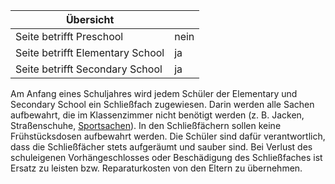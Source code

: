| Übersicht | |
| --- | --- |
| Seite betrifft Preschool | nein |
| Seite betrifft Elementary School | ja |
| Seite betrifft Secondary School | ja |

Am Anfang eines Schuljahres wird jedem Schüler der Elementary und Secondary School ein Schließfach zugewiesen. Darin werden alle Sachen aufbewahrt, die im Klassenzimmer nicht benötigt werden (z. B. Jacken, Straßenschuhe, [Sportsachen](https://de.wiki.accadis-isb.net/Sportunterricht_und_Schwimmen "Sportunterricht und Schwimmen")). In den Schließfächern sollen keine Frühstücksdosen aufbewahrt werden. Die Schüler sind dafür verantwortlich, dass die Schließfächer stets aufgeräumt und sauber sind. Bei Verlust des schuleigenen Vorhängeschlosses oder Beschädigung des Schließfaches ist Ersatz zu leisten bzw. Reparaturkosten von den Eltern zu übernehmen.